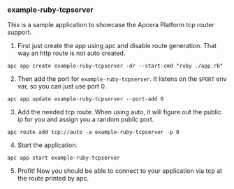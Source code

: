 ### **example-ruby-tcpserver**

This is a sample application to showcase the Apcera Platform tcp router support.

1) First just create the app using apc and disable route generation. That way an http route is not auto created.

```
apc app create example-ruby-tcpserver -dr --start-cmd "ruby ./app.rb"
```

2) Then add the port for `example-ruby-tcpserver`. It listens on the `$PORT` env var, so you can just use port 0.

```
apc app update example-ruby-tcpserver --port-add 0
```

3) Add the needed tcp route. When using auto, it will figure out the public ip for you and assign you a random public port.

```
apc route add tcp://auto -a example-ruby-tcpserver -p 0
```

4) Start the application.

```
apc app start example-ruby-tcpserver
```

5) Profit! Now you should be able to connect to your application via tcp at the route printed by apc.